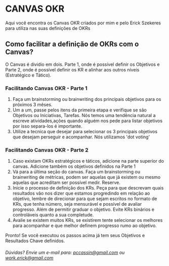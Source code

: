 # CANVAS OKR

Aqui você encontra os Canvas OKR criados por mim e pelo Erick Szekeres para utiliza nas suas definições de OKRs

## Como facilitar a definição de OKRs com o Canvas?

O Canvas é dividio em dois. Parte 1, onde é possível definir os Objetivos e Parte 2, onde é possível definir os KR e alinhar aos outros níveis (Estratégico e Tático). 

### Facilitando Canvas OKR - Parte 1
1. Faça um brainstorming ou brainwriting dos principais objetivos para os próximos 3 mêses. 
2. Um a um, passe pelos itens da primeira etapa e verifique se são Objetivos ou Iniciativas, Tarefas. Nós temos uma tendência natural a escreve atividades,ações quando alguém nos pede para listar objetivos por isso separa-los é importante.
3. Utilize a tecnica que desejar para selecionar os 3 principais objetivos que desejam perseguir e acompanhar. Nós utilizamos 'dot voting'

### Facilitando Canvas OKR - Parte 2
1. Caso existam OKRs estratégicos e táticos, adicione na parte superior do canvas. Adicione também os objetivos definidos na Parte 1
2. Vá para a última seção do canvas. Faça um brainstorming ou brainwriting de métricas, podem ser aquelas que já existem ou mesmo aquelas que acreditam ser possível medir. Reserve.
3. Inicie o processo de definição dos KRs. Peça para que descrevam quais resultados vão nos dizer que estamos progredindo em relação ao objetivo, lembre de direcionar para que sejam escritos no formato de KRs, que tenha número, seja mensurável e possível de avaliar progresso. Além de permitir graduar o objetivo. Evite KRs binários e controláveis quanto a sua completude. 
4. Avalie se existem muitos KRs, se existirem tente selecionar os melhores para acompanhar e que melhor definem progresso rumo ao objetivo.

Pronto! Se você executou os passos acima já tem seus Objetivos e Resultados Chave definidos.



###### Dúvidas? Envie um e-mail para: pccassin@gmail.com ou work.erick@gmail.com


